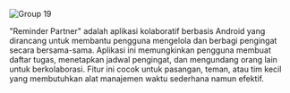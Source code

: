 ![Group 19](https://github.com/user-attachments/assets/1d7bb90a-fb44-40db-903c-969f3028cd20)

"Reminder Partner" adalah aplikasi kolaboratif berbasis Android yang dirancang untuk membantu pengguna mengelola dan berbagi pengingat secara bersama-sama. Aplikasi ini memungkinkan pengguna membuat daftar tugas, menetapkan jadwal pengingat, dan mengundang orang lain untuk berkolaborasi. Fitur ini cocok untuk pasangan, teman, atau tim kecil yang membutuhkan alat manajemen waktu sederhana namun efektif.

